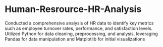 # Human-Resrource-HR-Analysis
Conducted a comprehensive analysis of HR data to identify key metrics such as employee turnover rates, performance, and satisfaction levels. Utilized Python for data cleaning, preprocessing, and analysis, leveraging Pandas for data manipulation and Matplotlib for initial visualizations
